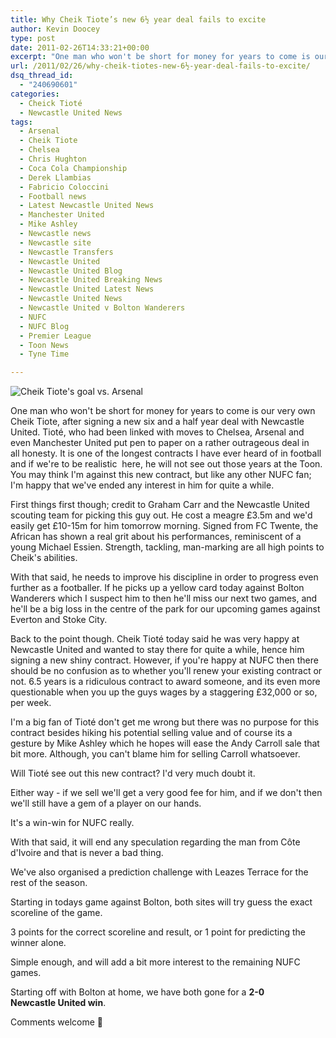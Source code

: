 ```yaml
---
title: Why Cheik Tiote’s new 6½ year deal fails to excite
author: Kevin Doocey
type: post
date: 2011-02-26T14:33:21+00:00
excerpt: "One man who won't be short for money for years to come is our very own Cheik Tiote, after signing a new six and a half year deal.."
url: /2011/02/26/why-cheik-tiotes-new-6½-year-deal-fails-to-excite/
dsq_thread_id:
  - "240690601"
categories:
  - Cheick Tioté
  - Newcastle United News
tags:
  - Arsenal
  - Cheik Tiote
  - Chelsea
  - Chris Hughton
  - Coca Cola Championship
  - Derek Llambias
  - Fabricio Coloccini
  - Football news
  - Latest Newcastle United News
  - Manchester United
  - Mike Ashley
  - Newcastle news
  - Newcastle site
  - Newcastle Transfers
  - Newcastle United
  - Newcastle United Blog
  - Newcastle United Breaking News
  - Newcastle United Latest News
  - Newcastle United News
  - Newcastle United v Bolton Wanderers
  - NUFC
  - NUFC Blog
  - Premier League
  - Toon News
  - Tyne Time

---
```

![Cheik Tiote's goal vs. Arsenal](http://www.tynetime.com/wp-content/uploads/2011/02/Cheik_Tiote_Against_Arsenal.jpg "Cheik Tiote scores a stunner against Arsenal")

One man who won't be short for money for years to come is our very own Cheik Tiote, after signing a new six and a half year deal with Newcastle United. Tioté, who had been linked with moves to Chelsea, Arsenal and even Manchester United put pen to paper on a rather outrageous deal in all honesty. It is one of the longest contracts I have ever heard of in football and if we're to be realistic  here, he will not see out those years at the Toon. You may think I'm against this new contract, but like any other NUFC fan; I'm happy that we've ended any interest in him for quite a while.

First things first though; credit to Graham Carr and the Newcastle United scouting team for picking this guy out. He cost a meagre £3.5m and we'd easily get £10-15m for him tomorrow morning. Signed from FC Twente, the African has shown a real grit about his performances, reminiscent of a young Michael Essien. Strength, tackling, man-marking are all high points to Cheik's abilities.

With that said, he needs to improve his discipline in order to progress even further as a footballer. If he picks up a yellow card today against Bolton Wanderers which I suspect him to then he'll miss our next two games, and he'll be a big loss in the centre of the park for our upcoming games against Everton and Stoke City.

Back to the point though. Cheik Tioté today said he was very happy at Newcastle United and wanted to stay there for quite a while, hence him signing a new shiny contract. However, if you're happy at NUFC then there should be no confusion as to whether you'll renew your existing contract or not. 6.5 years is a ridiculous contract to award someone, and its even more questionable when you up the guys wages by a staggering £32,000 or so, per week.

I'm a big fan of Tioté don't get me wrong but there was no purpose for this contract besides hiking his potential selling value and of course its a gesture by Mike Ashley which he hopes will ease the Andy Carroll sale that bit more. Although, you can't blame him for selling Carroll whatsoever.

Will Tioté see out this new contract? I'd very much doubt it.

Either way - if we sell we'll get a very good fee for him, and if we don't then we'll still have a gem of a player on our hands.

It's a win-win for NUFC really.

With that said, it will end any speculation regarding the man from Côte d'Ivoire and that is never a bad thing.

We've also organised a prediction challenge with Leazes Terrace for the rest of the season.

Starting in todays game against Bolton, both sites will try guess the exact scoreline of the game.

3 points for the correct scoreline and result, or 1 point for predicting the winner alone.

Simple enough, and will add a bit more interest to the remaining NUFC games.

Starting off with Bolton at home, we have both gone for a **2-0 Newcastle United win**.

Comments welcome 🙂
